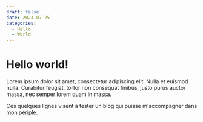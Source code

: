 ```yaml
---
draft: false 
date: 2024-07-25 
categories:
  - Hello
  - World
---
```


# Hello world!

Lorem ipsum dolor sit amet, consectetur adipiscing elit. Nulla et euismod
nulla. Curabitur feugiat, tortor non consequat finibus, justo purus auctor
massa, nec semper lorem quam in massa.

<!-- more -->
Ces quelques lignes visent à tester un blog qui puisse m'accompagner dans mon périple.

